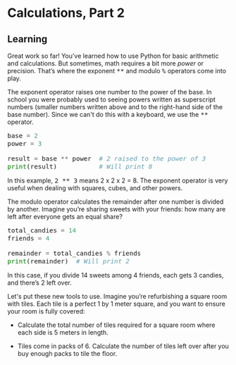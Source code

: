 <style>
code, pre {
  font-size: 0.9rem;
}
</style>

# Calculations, Part 2

## Learning
Great work so far! You’ve learned how to use Python for basic arithmetic and calculations. But sometimes, math requires a bit more *power* or precision. That’s where the exponent ```**``` and modulo ```%``` operators come into play.

The exponent operator raises one number to the power of the base. In school you were probably used to seeing powers written as superscript numbers (smaller numbers written above and to the right-hand side of the base number). Since we can't do this with a keyboard, we use the ```**``` operator.

```python
base = 2
power = 3

result = base ** power  # 2 raised to the power of 3
print(result)           # Will print 8
```
In this example, ```2 ** 3``` means 2 x 2 x 2 = 8. The exponent operator is very useful when dealing with squares, cubes, and other powers.

The modulo operator calculates the remainder after one number is divided by another. Imagine you’re sharing sweets with your friends: how many are left after everyone gets an equal share?

```python
total_candies = 14
friends = 4

remainder = total_candies % friends
print(remainder)  # Will print 2
```

In this case, if you divide 14 sweets among 4 friends, each gets 3 candies, and there’s 2 left over.

Let's put these new tools to use. Imagine you’re refurbishing a square room with tiles. Each tile is a perfect 1 by 1 meter square, and you want to ensure your room is fully covered:

- Calculate the total number of tiles required for a square room where each side is 5 meters in length.

- Tiles come in packs of 6. Calculate the number of tiles left over after you buy enough packs to tile the floor.